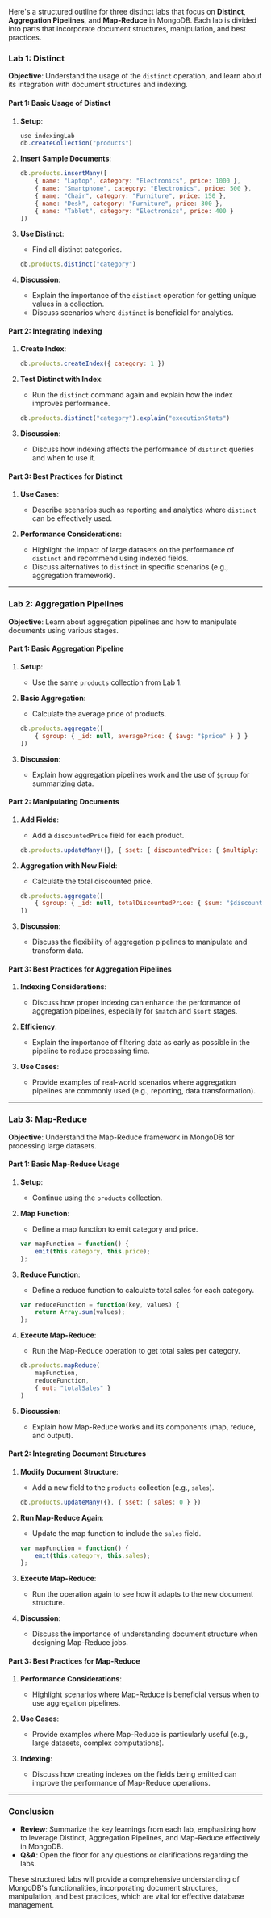 Here's a structured outline for three distinct labs that focus on **Distinct**, **Aggregation Pipelines**, and **Map-Reduce** in MongoDB. Each lab is divided into parts that incorporate document structures, manipulation, and best practices.

### Lab 1: Distinct

**Objective**: Understand the usage of the `distinct` operation, and learn about its integration with document structures and indexing.

#### Part 1: Basic Usage of Distinct

1. **Setup**:
   ```javascript
   use indexingLab
   db.createCollection("products")
   ```

2. **Insert Sample Documents**:
   ```javascript
   db.products.insertMany([
       { name: "Laptop", category: "Electronics", price: 1000 },
       { name: "Smartphone", category: "Electronics", price: 500 },
       { name: "Chair", category: "Furniture", price: 150 },
       { name: "Desk", category: "Furniture", price: 300 },
       { name: "Tablet", category: "Electronics", price: 400 }
   ])
   ```

3. **Use Distinct**:
   - Find all distinct categories.
   ```javascript
   db.products.distinct("category")
   ```

4. **Discussion**:
   - Explain the importance of the `distinct` operation for getting unique values in a collection.
   - Discuss scenarios where `distinct` is beneficial for analytics.

#### Part 2: Integrating Indexing

1. **Create Index**:
   ```javascript
   db.products.createIndex({ category: 1 })
   ```

2. **Test Distinct with Index**:
   - Run the `distinct` command again and explain how the index improves performance.
   ```javascript
   db.products.distinct("category").explain("executionStats")
   ```

3. **Discussion**:
   - Discuss how indexing affects the performance of `distinct` queries and when to use it.

#### Part 3: Best Practices for Distinct

1. **Use Cases**:
   - Describe scenarios such as reporting and analytics where `distinct` can be effectively used.
  
2. **Performance Considerations**:
   - Highlight the impact of large datasets on the performance of `distinct` and recommend using indexed fields.
   - Discuss alternatives to `distinct` in specific scenarios (e.g., aggregation framework).

---

### Lab 2: Aggregation Pipelines

**Objective**: Learn about aggregation pipelines and how to manipulate documents using various stages.

#### Part 1: Basic Aggregation Pipeline

1. **Setup**:
   - Use the same `products` collection from Lab 1.

2. **Basic Aggregation**:
   - Calculate the average price of products.
   ```javascript
   db.products.aggregate([
       { $group: { _id: null, averagePrice: { $avg: "$price" } } }
   ])
   ```

3. **Discussion**:
   - Explain how aggregation pipelines work and the use of `$group` for summarizing data.

#### Part 2: Manipulating Documents

1. **Add Fields**:
   - Add a `discountedPrice` field for each product.
   ```javascript
   db.products.updateMany({}, { $set: { discountedPrice: { $multiply: ["$price", 0.9] } } })
   ```

2. **Aggregation with New Field**:
   - Calculate the total discounted price.
   ```javascript
   db.products.aggregate([
       { $group: { _id: null, totalDiscountedPrice: { $sum: "$discountedPrice" } } }
   ])
   ```

3. **Discussion**:
   - Discuss the flexibility of aggregation pipelines to manipulate and transform data.

#### Part 3: Best Practices for Aggregation Pipelines

1. **Indexing Considerations**:
   - Discuss how proper indexing can enhance the performance of aggregation pipelines, especially for `$match` and `$sort` stages.

2. **Efficiency**:
   - Explain the importance of filtering data as early as possible in the pipeline to reduce processing time.

3. **Use Cases**:
   - Provide examples of real-world scenarios where aggregation pipelines are commonly used (e.g., reporting, data transformation).

---

### Lab 3: Map-Reduce

**Objective**: Understand the Map-Reduce framework in MongoDB for processing large datasets.

#### Part 1: Basic Map-Reduce Usage

1. **Setup**:
   - Continue using the `products` collection.

2. **Map Function**:
   - Define a map function to emit category and price.
   ```javascript
   var mapFunction = function() {
       emit(this.category, this.price);
   };
   ```

3. **Reduce Function**:
   - Define a reduce function to calculate total sales for each category.
   ```javascript
   var reduceFunction = function(key, values) {
       return Array.sum(values);
   };
   ```

4. **Execute Map-Reduce**:
   - Run the Map-Reduce operation to get total sales per category.
   ```javascript
   db.products.mapReduce(
       mapFunction,
       reduceFunction,
       { out: "totalSales" }
   )
   ```

5. **Discussion**:
   - Explain how Map-Reduce works and its components (map, reduce, and output).

#### Part 2: Integrating Document Structures

1. **Modify Document Structure**:
   - Add a new field to the `products` collection (e.g., `sales`).
   ```javascript
   db.products.updateMany({}, { $set: { sales: 0 } })
   ```

2. **Run Map-Reduce Again**:
   - Update the map function to include the `sales` field.
   ```javascript
   var mapFunction = function() {
       emit(this.category, this.sales);
   };
   ```

3. **Execute Map-Reduce**:
   - Run the operation again to see how it adapts to the new document structure.

4. **Discussion**:
   - Discuss the importance of understanding document structure when designing Map-Reduce jobs.

#### Part 3: Best Practices for Map-Reduce

1. **Performance Considerations**:
   - Highlight scenarios where Map-Reduce is beneficial versus when to use aggregation pipelines.
  
2. **Use Cases**:
   - Provide examples where Map-Reduce is particularly useful (e.g., large datasets, complex computations).

3. **Indexing**:
   - Discuss how creating indexes on the fields being emitted can improve the performance of Map-Reduce operations.

---

### Conclusion
- **Review**: Summarize the key learnings from each lab, emphasizing how to leverage Distinct, Aggregation Pipelines, and Map-Reduce effectively in MongoDB.
- **Q&A**: Open the floor for any questions or clarifications regarding the labs.

These structured labs will provide a comprehensive understanding of MongoDB's functionalities, incorporating document structures, manipulation, and best practices, which are vital for effective database management.